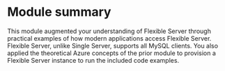 # Module summary

This module augmented your understanding of Flexible Server through practical examples of how modern applications access Flexible Server. Flexible Server, unlike Single Server, supports all MySQL clients. You also applied the theoretical Azure concepts of the prior module to provision a Flexible Server instance to run the included code examples.
